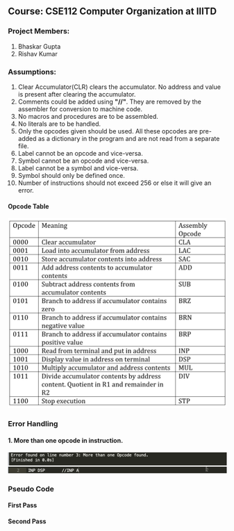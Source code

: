 ## Course: CSE112 Computer Organization at IIITD

### Project Members:

1. Bhaskar Gupta
2. Rishav Kumar

### Assumptions:

1. Clear Accumulator(CLR) clears the accumulator. No address and value is present after clearing the accumulator.
2. Comments could be added using **"//"**. They are removed by the assembler for conversion to machine code.
3. No macros and procedures are to be assembled.
4. No literals are to be handled.
5. Only the opcodes given should be used. All these opcodes are pre-added as a dictionary in the program and are not read from a separate file.
6. Label cannot be an opcode and vice-versa.
7. Symbol cannot be an opcode and vice-versa.
8. Label cannot be a symbol and vice-versa.
9. Symbol should only be defined once.
10. Number of instructions should not exceed 256 or else it will give an error.

#### Opcode Table
![error: Opcode Table Added](./Assets/Opcode_Table.png)

### Error Handling

#### 1. More than one opcode in instruction.
![error: More than One Opcode Code](./Assets/Error1.png)
![error: More than One Opcode Error](./Assets/Code1.png)


### Pseudo Code
#### First Pass

#### Second Pass
